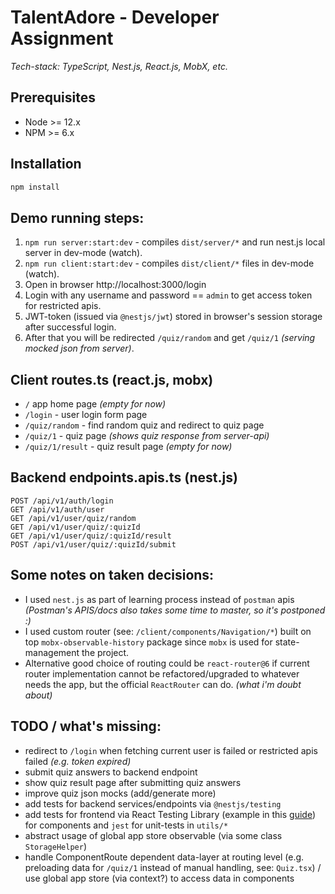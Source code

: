 # TalentAdore - Developer Assignment

_Tech-stack: TypeScript, Nest.js, React.js, MobX, etc._

## Prerequisites

- Node >= 12.x
- NPM >= 6.x

## Installation

```bash
npm install
```

## Demo running steps:

1. `npm run server:start:dev` - compiles `dist/server/*` and run nest.js local server in dev-mode (watch).
2. `npm run client:start:dev` - compiles `dist/client/*` files in dev-mode (watch).
3. Open in browser http://localhost:3000/login
4. Login with any username and password == `admin` to get access token for restricted apis. 
5. JWT-token (issued via `@nestjs/jwt`) stored in browser's session storage after successful login.
5. After that you will be redirected `/quiz/random` and get `/quiz/1` _(serving mocked json from server)_.

## Client routes.ts (react.js, mobx)

- `/` app home page _(empty for now)_
- `/login` - user login form page
- `/quiz/random` - find random quiz and redirect to quiz page
- `/quiz/1` - quiz page _(shows quiz response from server-api)_
- `/quiz/1/result` - quiz result page _(empty for now)_

## Backend endpoints.apis.ts (nest.js)

```
POST /api/v1/auth/login
GET /api/v1/auth/user
GET /api/v1/user/quiz/random
GET /api/v1/user/quiz/:quizId
GET /api/v1/user/quiz/:quizId/result
POST /api/v1/user/quiz/:quizId/submit
```

## Some notes on taken decisions:

- I used `nest.js` as part of learning process instead of `postman` apis _(Postman's APIS/docs also takes some time to master, so it's postponed :)_
- I used custom router (see: `/client/components/Navigation/*`) built on top `mobx-observable-history` package since `mobx` is used for state-management the project. 
- Alternative good choice of routing could be `react-router@6` if current router implementation cannot be refactored/upgraded to whatever needs the app, but the official `ReactRouter` can do. _(what i'm doubt about)_


## TODO / what's missing:

- redirect to `/login` when fetching current user is failed or restricted apis failed _(e.g. token expired)_
- submit quiz answers to backend endpoint 
- show quiz result page after submitting quiz answers
- improve quiz json mocks (add/generate more)
- add tests for backend services/endpoints via `@nestjs/testing`
- add tests for frontend via React Testing Library (example in this [guide](https://keploy.io/blog/community/a-guide-to-testing-react-components-with-jest-and-react-testing-library)) for components and `jest` for unit-tests in `utils/*`
- abstract usage of global app store observable (via some class `StorageHelper`)
- handle ComponentRoute dependent data-layer at routing level (e.g. preloading data for `/quiz/1` instead of manual handling, see: `Quiz.tsx`) / use global app store (via context?) to access data in components 
